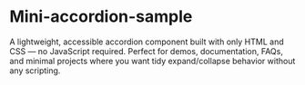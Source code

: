 # Mini-accordion-sample
A lightweight, accessible accordion component built with only HTML and CSS — no JavaScript required. Perfect for demos, documentation, FAQs, and minimal projects where you want tidy expand/collapse behavior without any scripting.
